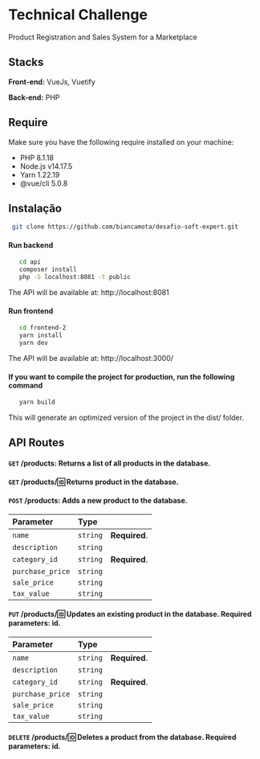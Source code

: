 
# Technical Challenge

Product Registration and Sales System for a Marketplace


## Stacks

**Front-end:** VueJs, Vuetify

**Back-end:** PHP

## Require

Make sure you have the following require installed on your machine:

- PHP 8.1.18
- Node.js v14.17.5
- Yarn 1.22.19
- @vue/cli 5.0.8

## Instalação

```bash
 git clone https://github.com/biancamota/desafio-soft-expert.git
```

#### Run backend
```bash
   cd api
   composer install
   php -S localhost:8081 -t public
```
The API will be available at: http://localhost:8081

#### Run frontend
```bash
   cd frontend-2
   yarn install
   yarn dev
```
The API will be available at: http://localhost:3000/

#### If you want to compile the project for production, run the following command
```bash
   yarn build
```
This will generate an optimized version of the project in the dist/ folder.

## API Routes
#### `GET` /products: Returns a list of all products in the database.
#### `GET` /products/:id: Returns product in the database.
#### `POST` /products: Adds a new product to the database.
| Parameter   | Type       |                            |
| :---------- | :--------- | :---------------------------------- |
| `name` | `string` | **Required**. |
| `description` | `string` |  |
| `category_id` | `string` | **Required**. |
| `purchase_price` | `string` |  |
| `sale_price` | `string` | |
| `tax_value` | `string` |  |

#### `PUT` /products/:id: Updates an existing product in the database. Required parameters: id.
| Parameter   | Type       |                            |
| :---------- | :--------- | :---------------------------------- |
| `name` | `string` | **Required**. |
| `description` | `string` |  |
| `category_id` | `string` | **Required**. |
| `purchase_price` | `string` |  |
| `sale_price` | `string` | |
| `tax_value` | `string` |  |

#### `DELETE` /products/:id: Deletes a product from the database. Required parameters: id.
